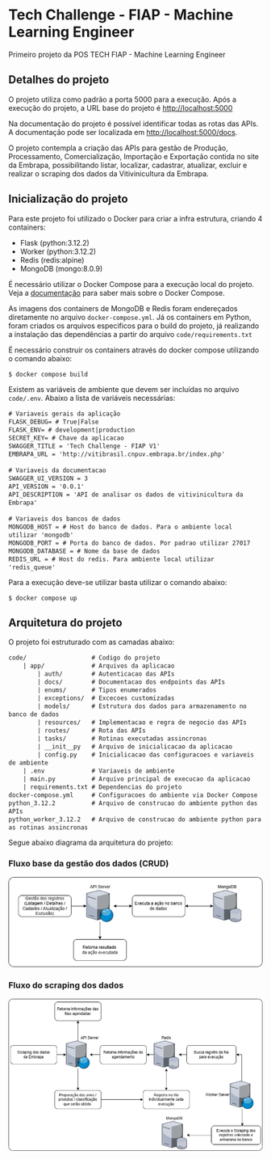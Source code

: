 # Tech Challenge - FIAP - Machine Learning Engineer

Primeiro projeto da POS TECH FIAP - Machine Learning Engineer


## Detalhes do projeto

O projeto utiliza como padrão a porta 5000 para a execução. Após a execução do projeto, a URL base do projeto é [http://localhost:5000](http://localhost:5000) 

Na documentação do projeto é possível identificar todas as rotas das APIs. A documentação pode ser localizada em [http://localhost:5000/docs](http://localhost:5000/docs). 

O projeto contempla a criação das APIs para gestão de Produção, Processamento, Comercialização, Importação e Exportação contida no site da Embrapa, possibilitando listar, localizar, cadastrar, atualizar, excluir e realizar o scraping dos dados da Vitivinicultura da Embrapa.

## Inicialização do projeto

Para este projeto foi utilizado o Docker para criar a infra estrutura, criando 4 containers:
- Flask (python:3.12.2)
- Worker (python:3.12.2)
- Redis  (redis:alpine)
- MongoDB (mongo:8.0.9)

É necessário utilizar o Docker Compose para a execução local do projeto. Veja a [documentação](https://docs.docker.com/compose/) para saber mais sobre o Docker Compose.

As imagens dos containers de MongoDB e Redis foram endereçados diretamente no arquivo `docker-compose.yml`. Já os containers em Python, foram criados os arquivos especificos para o build do projeto, já realizando a instalação das dependências a partir do arquivo `code/requirements.txt`

É necessário construir os containers através do docker compose utilizando o comando abaixo:

```
$ docker compose build
```

Existem as variáveis de ambiente que devem ser incluídas no arquivo `code/.env`. Abaixo a lista de variáveis necessárias:

```
# Variaveis gerais da aplicação
FLASK_DEBUG= # True|False
FLASK_ENV= # development|production
SECRET_KEY= # Chave da aplicacao
SWAGGER_TITLE = 'Tech Challenge - FIAP V1'
EMBRAPA_URL = 'http://vitibrasil.cnpuv.embrapa.br/index.php'

# Variaveis da documentacao
SWAGGER_UI_VERSION = 3
API_VERSION = '0.0.1'
API_DESCRIPTION = 'API de analisar os dados de vitivinicultura da Embrapa'

# Variaveis dos bancos de dados
MONGODB_HOST = # Host do banco de dados. Para o ambiente local utilizar 'mongodb'
MONGODB_PORT = # Porta do banco de dados. Por padrao utilizar 27017
MONGODB_DATABASE = # Nome da base de dados
REDIS_URL = # Host do redis. Para ambiente local utilizar 'redis_queue'
```

Para a execução deve-se utilizar basta utilizar o comando abaixo:

```
$ docker compose up
```

## Arquitetura do projeto

O projeto foi estruturado com as camadas abaixo:

```
code/                  # Codigo do projeto
    | app/             # Arquivos da aplicacao
        | auth/        # Autenticacao das APIs
        | docs/        # Documentacao dos endpoints das APIs
        | enums/       # Tipos enumerados
        | exceptions/  # Excecoes customizadas
        | models/      # Estrutura dos dados para armazenamento no banco de dados
        | resources/   # Implementacao e regra de negocio das APIs
        | routes/      # Rota das APIs
        | tasks/       # Rotinas executadas assincronas
        | __init__py   # Arquivo de inicialicacao da aplicacao
        | config.py    # Inicialicacao das configuracoes e variaveis de ambiente
    | .env             # Variaveis de ambiente
    | main.py          # Arquivo principal de execucao da aplicacao
    | requirements.txt # Dependencias do projeto
docker-compose.yml     # Configuracoes do ambiente via Docker Compose
python_3.12.2          # Arquivo de construcao do ambiente python das APIs
python_worker_3.12.2   # Arquivo de construcao do ambiente python para as rotinas assincronas
```

Segue abaixo diagrama da arquitetura do projeto:


### Fluxo base da gestão dos dados (CRUD)
![TC.base.png](TC.base.png)


### Fluxo do scraping dos dados
![TC.scraping.png](TC.scraping.png)

